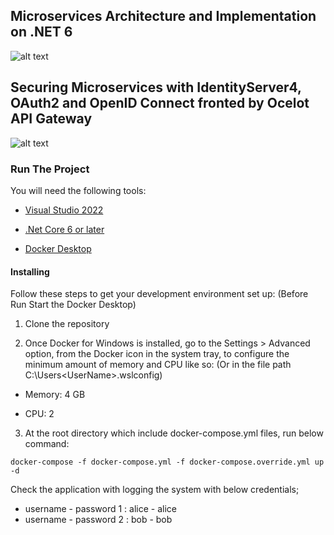 ## Microservices Architecture and Implementation on .NET 6

![alt text](https://user-images.githubusercontent.com/1147445/110304529-c5b70180-800c-11eb-832b-a2751b5bda76.png)

## Securing Microservices with IdentityServer4, OAuth2 and OpenID Connect fronted by Ocelot API Gateway

![alt text](https://user-images.githubusercontent.com/78356597/168614439-fbb9a83c-fcdc-4b76-9925-9a8cfd9d699b.png)

### Run The Project

You will need the following tools:

- [Visual Studio 2022](https://visualstudio.microsoft.com/downloads/)

- [.Net Core 6 or later](https://dotnet.microsoft.com/en-us/download/dotnet/6.0)

- [Docker Desktop](https://www.docker.com/products/docker-desktop/)


#### Installing

Follow these steps to get your development environment set up: (Before Run Start the Docker Desktop)

1. Clone the repository

2. Once Docker for Windows is installed, go to the Settings > Advanced option, from the Docker icon in the system tray, to configure the minimum amount of memory and CPU like so: (Or in the file path C:\Users\<UserName>\.wslconfig)

- Memory: 4 GB

- CPU: 2

3. At the root directory which include docker-compose.yml files, run below command:

````
docker-compose -f docker-compose.yml -f docker-compose.override.yml up -d
````

Check the application with logging the system with below credentials;

- username - password 1 : alice - alice
- username - password 2 : bob - bob

